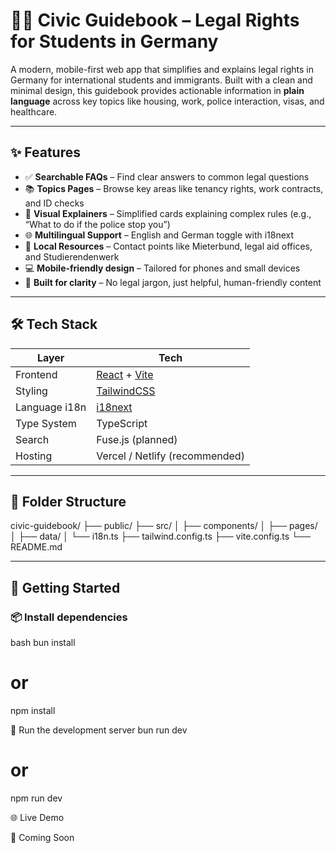 # 🧑‍⚖️ Civic Guidebook – Legal Rights for Students in Germany

A modern, mobile-first web app that simplifies and explains legal rights in Germany for international students and immigrants. Built with a clean and minimal design, this guidebook provides actionable information in **plain language** across key topics like housing, work, police interaction, visas, and healthcare.

---

## ✨ Features

- ✅ **Searchable FAQs** – Find clear answers to common legal questions
- 📚 **Topics Pages** – Browse key areas like tenancy rights, work contracts, and ID checks
- 🧾 **Visual Explainers** – Simplified cards explaining complex rules (e.g., “What to do if the police stop you”)
- 🌐 **Multilingual Support** – English and German toggle with i18next
- 🔗 **Local Resources** – Contact points like Mieterbund, legal aid offices, and Studierendenwerk
- 💻 **Mobile-friendly design** – Tailored for phones and small devices
- 🧠 **Built for clarity** – No legal jargon, just helpful, human-friendly content

---

## 🛠 Tech Stack

| Layer         | Tech                             |
|---------------|----------------------------------|
| Frontend      | [React](https://reactjs.org/) + [Vite](https://vitejs.dev/) |
| Styling       | [TailwindCSS](https://tailwindcss.com/) |
| Language i18n | [i18next](https://www.i18next.com/) |
| Type System   | TypeScript                       |
| Search        | Fuse.js (planned)                |
| Hosting       | Vercel / Netlify (recommended)   |

---

## 📂 Folder Structure
civic-guidebook/
├── public/
├── src/
│   ├── components/
│   ├── pages/
│   ├── data/
│   └── i18n.ts
├── tailwind.config.ts
├── vite.config.ts
└── README.md

---

## 🚀 Getting Started

### 📦 Install dependencies

bash
bun install
# or
npm install


🧪 Run the development server
bun run dev
# or
npm run dev

🌐 Live Demo

🔗 Coming Soon

